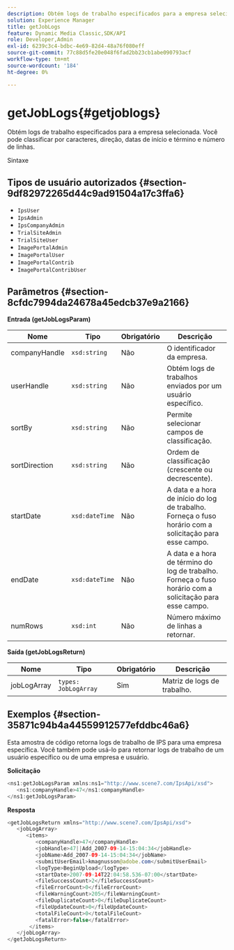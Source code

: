 ```yaml
---
description: Obtém logs de trabalho especificados para a empresa selecionada. Você pode classificar por caracteres, direção, datas de início e término e número de linhas.
solution: Experience Manager
title: getJobLogs
feature: Dynamic Media Classic,SDK/API
role: Developer,Admin
exl-id: 6239c3c4-bdbc-4e69-82d4-48a76f080eff
source-git-commit: 77c88d5fe20e048f6fad2bb23cb1abe090793acf
workflow-type: tm+mt
source-wordcount: '184'
ht-degree: 0%

---
```


# getJobLogs{#getjoblogs}

Obtém logs de trabalho especificados para a empresa selecionada. Você pode classificar por caracteres, direção, datas de início e término e número de linhas.

Sintaxe

## Tipos de usuário autorizados {#section-9df82972265d44c9ad91504a17c3ffa6}

* `IpsUser`
* `IpsAdmin`
* `IpsCompanyAdmin`
* `TrialSiteAdmin`
* `TrialSiteUser`
* `ImagePortalAdmin`
* `ImagePortalUser`
* `ImagePortalContrib`
* `ImagePortalContribUser`

## Parâmetros {#section-8cfdc7994da24678a45edcb37e9a2166}

**Entrada (getJobLogsParam)**

| Nome | Tipo | Obrigatório | Descrição |
|---|---|---|---|
| companyHandle | `xsd:string` | Não | O identificador da empresa. |
| userHandle | `xsd:string` | Não | Obtém logs de trabalhos enviados por um usuário específico. |
| sortBy | `xsd:string` | Não | Permite selecionar campos de classificação. |
| sortDirection | `xsd:string` | Não | Ordem de classificação (crescente ou decrescente). |
| startDate | `xsd:dateTime` | Não | A data e a hora de início do log de trabalho. Forneça o fuso horário com a solicitação para esse campo. |
| endDate | `xsd:dateTime` | Não | A data e a hora de término do log de trabalho. Forneça o fuso horário com a solicitação para esse campo. |
| numRows | `xsd:int` | Não | Número máximo de linhas a retornar. |

**Saída (getJobLogsReturn)**

| Nome | Tipo | Obrigatório | Descrição |
|---|---|---|---|
| jobLogArray | `types: JobLogArray` | Sim | Matriz de logs de trabalho. |

## Exemplos {#section-35871c94b4a44559912577efddbc46a6}

Esta amostra de código retorna logs de trabalho de IPS para uma empresa específica. Você também pode usá-lo para retornar logs de trabalho de um usuário específico ou de uma empresa e usuário.

**Solicitação**

```java
<ns1:getJobLogsParam xmlns:ns1="http://www.scene7.com/IpsApi/xsd">
   <ns1:companyHandle>47</ns1:companyHandle>
</ns1:getJobLogsParam>
```

**Resposta**

```java
<getJobLogsReturn xmlns="http://www.scene7.com/IpsApi/xsd">
   <jobLogArray>
      <items>
         <companyHandle>47</companyHandle>
         <jobHandle>47||Add_2007-09-14-15:04:34</jobHandle>
         <jobName>Add_2007-09-14-15:04:34</jobName>
         <submitUserEmail>kmagnusson@adobe.com</submitUserEmail>
         <logType>BeginUpload</logType>
         <startDate>2007-09-14T22:04:58.536-07:00</startDate>
         <fileSuccessCount>2</fileSuccessCount>
         <fileErrorCount>0</fileErrorCount>
         <fileWarningCount>205</fileWarningCount>
         <fileDuplicateCount>0</fileDuplicateCount>
         <fileUpdateCount>0</fileUpdateCount>
         <totalFileCount>0</totalFileCount>
         <fatalError>false</fatalError>
       </items>
   </jobLogArray>
</getJobLogsReturn>
```
